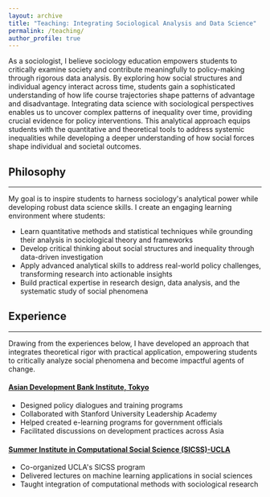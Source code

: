```yaml
---
layout: archive
title: "Teaching: Integrating Sociological Analysis and Data Science"
permalink: /teaching/
author_profile: true
---
```


As a sociologist, I believe sociology education empowers students to critically examine society and contribute meaningfully to policy-making through rigorous data analysis. By exploring how social structures and individual agency interact across time, students gain a sophisticated understanding of how life course trajectories shape patterns of advantage and disadvantage. Integrating data science with sociological perspectives enables us to uncover complex patterns of inequality over time, providing crucial evidence for policy interventions. This analytical approach equips students with the quantitative and theoretical tools to address systemic inequalities while developing a deeper understanding of how social forces shape individual and societal outcomes.

## Philosophy
------
My goal is to inspire students to harness sociology's analytical power while developing robust data science skills. I create an engaging learning environment where students:

* Learn quantitative methods and statistical techniques while grounding their analysis in sociological theory and frameworks
* Develop critical thinking about social structures and inequality through data-driven investigation
* Apply advanced analytical skills to address real-world policy challenges, transforming research into actionable insights
* Build practical expertise in research design, data analysis, and the systematic study of social phenomena

## Experience
------
Drawing from the experiences below, I have developed an approach that integrates theoretical rigor with practical application, empowering students to critically analyze social phenomena and become impactful agents of change.

#### [Asian Development Bank Institute, Tokyo](https://www.adb.org/adbi/main)
* Designed policy dialogues and training programs 
* Collaborated with Stanford University Leadership Academy
* Helped created e-learning programs for government officials
* Facilitated discussions on development practices across Asia

#### [Summer Institute in Computational Social Science (SICSS)-UCLA](https://sicss.io/2023/ucla/)
* Co-organized UCLA's SICSS program
* Delivered lectures on machine learning applications in social sciences
* Taught integration of computational methods with sociological research
